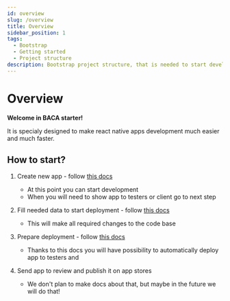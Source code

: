```yaml
---
id: overview
slug: /overview
title: Overview
sidebar_position: 1
tags:
  - Bootstrap
  - Getting started
  - Project structure
description: Bootstrap project structure, that is needed to start development your new project
---
```


# Overview

**Welcome in BACA starter!**

It is specialy designed to make react native apps development much easier and much faster.

## How to start?

1. Create new app - follow [this docs](/docs/bootstrap/create-new-app)

   - At this point you can start development
   - When you will need to show app to testers or client go to next step

2. Fill needed data to start deployment - follow [this docs](/docs/bootstrap/testing)

   - This will make all required changes to the code base

3. Prepare deployment - follow [this docs](/docs/deploy/intro)

   - Thanks to this docs you will have possibility to automatically deploy app to testers and

4. Send app to review and publish it on app stores

   - We don't plan to make docs about that, but maybe in the future we will do that!
